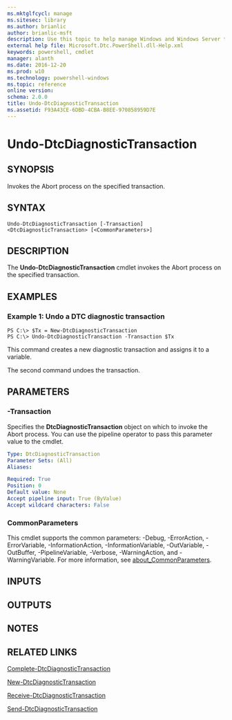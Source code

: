 ```yaml
---
ms.mktglfcycl: manage
ms.sitesec: library
ms.author: brianlic
author: brianlic-msft
description: Use this topic to help manage Windows and Windows Server technologies with Windows PowerShell.
external help file: Microsoft.Dtc.PowerShell.dll-Help.xml
keywords: powershell, cmdlet
manager: alanth
ms.date: 2016-12-20
ms.prod: w10
ms.technology: powershell-windows
ms.topic: reference
online version: 
schema: 2.0.0
title: Undo-DtcDiagnosticTransaction
ms.assetid: F93A43CE-6DBD-4CBA-B8EE-970858959D7E
---
```


# Undo-DtcDiagnosticTransaction

## SYNOPSIS
Invokes the Abort process on the specified transaction.

## SYNTAX

```
Undo-DtcDiagnosticTransaction [-Transaction] <DtcDiagnosticTransaction> [<CommonParameters>]
```

## DESCRIPTION
The **Undo-DtcDiagnosticTransaction** cmdlet invokes the Abort process on the specified transaction.

## EXAMPLES

### Example 1: Undo a DTC diagnostic transaction
```
PS C:\> $Tx = New-DtcDiagnosticTransaction
PS C:\> Undo-DtcDiagnosticTransaction -Transaction $Tx
```

This command creates a new diagnostic transaction and assigns it to a variable.

The second command undoes the transaction.

## PARAMETERS

### -Transaction
Specifies the **DtcDiagnosticTransaction** object on which to invoke the Abort process.
You can use the pipeline operator to pass this parameter value to the cmdlet.

```yaml
Type: DtcDiagnosticTransaction
Parameter Sets: (All)
Aliases: 

Required: True
Position: 0
Default value: None
Accept pipeline input: True (ByValue)
Accept wildcard characters: False
```

### CommonParameters
This cmdlet supports the common parameters: -Debug, -ErrorAction, -ErrorVariable, -InformationAction, -InformationVariable, -OutVariable, -OutBuffer, -PipelineVariable, -Verbose, -WarningAction, and -WarningVariable. For more information, see [about_CommonParameters](http://go.microsoft.com/fwlink/?LinkID=113216).

## INPUTS

## OUTPUTS

## NOTES

## RELATED LINKS

[Complete-DtcDiagnosticTransaction](./Complete-DtcDiagnosticTransaction.md)

[New-DtcDiagnosticTransaction](./New-DtcDiagnosticTransaction.md)

[Receive-DtcDiagnosticTransaction](./Receive-DtcDiagnosticTransaction.md)

[Send-DtcDiagnosticTransaction](./Send-DtcDiagnosticTransaction.md)

